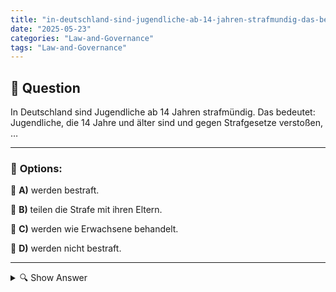 ```yaml
---
title: "in-deutschland-sind-jugendliche-ab-14-jahren-strafmundig-das-bedeutet-jugendliche-die-14-jahre-und-a"
date: "2025-05-23"
categories: "Law-and-Governance"
tags: "Law-and-Governance"
---
```


## 📌 **Question**

In Deutschland sind Jugendliche ab 14 Jahren strafmündig. Das bedeutet: Jugendliche, die 14 Jahre und älter sind und gegen Strafgesetze verstoßen, …



---

### 📝 **Options:**

🔘 **A)** werden bestraft.

🔘 **B)** teilen die Strafe mit ihren Eltern.

🔘 **C)** werden wie Erwachsene behandelt.

🔘 **D)** werden nicht bestraft.

---

<details>
  <summary>🔍 Show Answer</summary>

  <p>
💡  <b>Correct Answer:</b>  a
  </p>
  <p>
    📖<b>Explanation:</b>
    In Deutschland gilt das Jugendstrafrecht für Personen im Alter von 14 bis 21 Jahren. Ab dem 14. Lebensjahr sind Jugendliche strafmündig, was bedeutet, dass sie für ihre Handlungen rechtlich verantwortlich gemacht werden können. Das Jugendstrafrecht zielt darauf ab, erzieherische Maßnahmen statt harter Strafen anzuwenden, um die Entwicklung und Wiedereingliederung der Jugendlichen zu fördern. Eine wichtige Unterscheidung ist, dass Jugendstrafrecht milder als das Erwachsenenstrafrecht ist und speziell auf die Bedürfnisse und das Alter des Täters abgestimmt wird. Eltern teilen die Strafe nicht, sondern der Fokus liegt auf der Entwicklung des Jugendlichen.
  </p>
</details>
